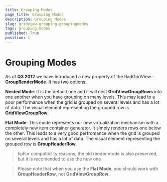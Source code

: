 ```yaml
---
title: Grouping Modes
page_title: Grouping Modes
description: Grouping Modes
slug: gridview-grouping-groupingmodes
tags: grouping,modes
published: True
position: 1
---
```


# Grouping Modes



As of __Q3 2012__ we have introduced a new property of the RadGridView - __GroupRenderMode__. It has two options:
      

__Nested Mode__: It is the default one and it will nest __GridViewGroupRows__ into one another when you have grouping on many levels. This may lead to a poor performance when the grid is grouped on several levels and has a lot of data. The visual element representing the grouped row is __GridViewGroupRow__.
      

__Flat Mode__: This mode represents our new virtualization mechanism with a completely new item container generator. It simply renders rows one below the other.  This leads to a very good perfromance when the grid is grouped on several levels and has a lot of data. The visual element representing the grouped row is __GroupHeaderRow__.
      



>tipFor compatibility reasons, the old render mode is also preserved, but it is recomended to use the new one.
        

>Please note that when you use the __Flat Mode__, you should work with __GroupHeaderRow__, not __GridViewGroupRow__.
        
